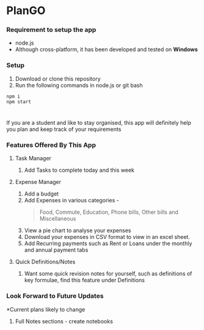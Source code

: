# PlanGO
### Requirement to setup the app
* node.js
* Although cross-platform, it has been developed and tested on __Windows__

### Setup
1. Download or clone this repository
1. Run the following commands in node.js or git bash
```
npm i
npm start
```
#
If you are a student and like to stay organised, this app will definitely help you plan and keep track of your requirements

### Features Offered By This App
1. Task Manager
    1. Add Tasks to complete today and this week
    
1. Expense Manager
    1. Add a budget
    1. Add Expenses in various categories - 
        > Food, Commute, Education, Phone bills, Other bills and Miscellaneous
    1. View a pie chart to analyse your expenses
    1. Download your expenses in CSV format to view in an excel sheet.
    1. Add Recurring payments such as Rent or Loans under the monthly and annual payment tabs
    
1. Quick Definitions/Notes
    1. Want some quick revision notes for yourself, such as definitions of key formulae, find this feature under Definitions

### Look Forward to Future Updates
*Current plans likely to change

1. Full Notes sections - create notebooks

